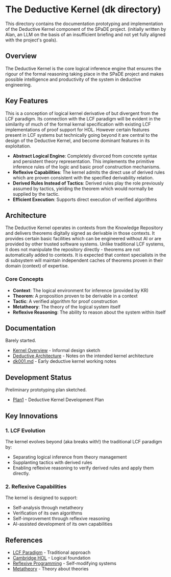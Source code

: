 # The Deductive Kernel (dk directory)

This directory contains the documentation prototyping and implementation of the Deductive Kernel component of the SPaDE project.
(initially written by Alan, an LLM on the basis of an insufficient briefing and not yet fully aligned with the project's goals).

## Overview

The Deductive Kernel is the core logical inference engine that ensures the rigour of the formal reasoning taking place in the SPaDE project and makes possible intelligence and productivity of the system in deductive engineering.

## Key Features

This is a conception of logical kernel derivative of but divergent from the LCF paradigm.
Its connection with the LCF paradigm will be evident in the similarity of much of the formal kernal specification with existing LCF implementations of proof support for HOL.
However certain features present in LCF systems but technically going beyond it are central to the design of the Deductive Kernel, and become dominant features in its exploitation.

- **Abstract Logical Engine**: Completely divorced from concrete syntax and persistent theory representation.
This implements the primitive inference rules of the logic and basic proof construction mechanisms.
- **Reflexive Capabilities**: The kernel admits the direct use of derived rules which are proven consistent with the specified derivability relation.
- **Derived Rules Instead of Tactics**: Derived rules play the role previously assumed by tactics, yielding the theorem which would normally be supplied by the tactic.
- **Efficient Execution**: Supports direct execution of verified algorithms

## Architecture

The Deductive Kernel operates in contexts from the Knowledge Repository and delivers theorems digitally signed as derivable in those contexts.
It provides certain basic facilities which can be engineered without AI or are provided by other trusted software systems.
Unlike traditional LCF systems, it does not manipulate the repository directly - theorems are not automatically added to contexts.
It is expected that context specialists in the di subsystem will maintain independent caches of theorems proven in their domain (context) of expertise.

### Core Concepts

- **Context**: The logical environment for inference (provided by KR)
- **Theorem**: A proposition proven to be derivable in a context
- **Tactic**: A verified algorithm for proof construction
- **Metatheory**: The theory of the logical system itself
- **Reflexive Reasoning**: The ability to reason about the system within itself

## Documentation

Barely started.

- [Kernel Overview](kernel.md) - Informal design sketch
- [Deductive Architecture](DeductiveArchitecture.md) - Notes on the intended kernel architecture
- [dk001.md](dk001.md) - Early deductive kernel working notes

## Development Status

Preliminary prototyping plan sketched.

- [Plan1](Plan1.md) - Deductive Kernel Development Plan

## Key Innovations

### 1. LCF Evolution

The kernel evolves beyond (aka breaks with!) the traditional LCF paradigm by:

- Separating logical inference from theory management
- Supplanting tactics with derived rules
- Enabling reflexive reasoning to verify derived rules and apply them directly.

### 2. Reflexive Capabilities

The kernel is designed to support:

- Self-analysis through metatheory
- Verification of its own algorithms
- Self-improvement through reflexive reasoning
- AI-assisted development of its own capabilities

## References

- [LCF Paradigm](https://en.wikipedia.org/wiki/LCF_%28theorem_prover%29) - Traditional approach
- [Cambridge HOL](https://www.cl.cam.ac.uk/research/hvg/HOL/) - Logical foundation
- [Reflexive Programming](https://en.wikipedia.org/wiki/Reflection_%28computer_programming%29) - Self-modifying systems
- [Metatheory](https://en.wikipedia.org/wiki/Metatheory) - Theory about theories
